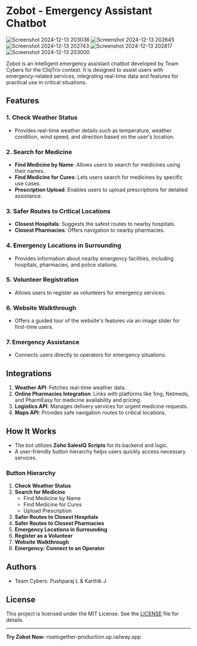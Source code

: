 # Zobot - Emergency Assistant Chatbot
![Screenshot 2024-12-13 203036](https://github.com/user-attachments/assets/014cb013-f6fe-441c-8667-1107c9d66789)
![Screenshot 2024-12-13 202645](https://github.com/user-attachments/assets/dbe828bc-e8e8-4a67-a985-e63644318d9a)
![Screenshot 2024-12-13 202743](https://github.com/user-attachments/assets/0c957dfe-ba5f-442e-b3d1-46e3c5f4224b)
![Screenshot 2024-12-13 202817](https://github.com/user-attachments/assets/98864abd-02af-4245-944a-8102cc0ced1f)
![Screenshot 2024-12-13 203000](https://github.com/user-attachments/assets/7979353e-05cf-4dd8-9fdd-c492b272ed38)




Zobot is an intelligent emergency assistant chatbot developed by Team Cybers for the CliqTrix contest. It is designed to assist users with emergency-related services, integrating real-time data and features for practical use in critical situations.

## Features

### 1. Check Weather Status
- Provides real-time weather details such as temperature, weather condition, wind speed, and direction based on the user's location.

### 2. Search for Medicine
- **Find Medicine by Name**: Allows users to search for medicines using their names.
- **Find Medicine for Cures**: Lets users search for medicines by specific use cases.
- **Prescription Upload**: Enables users to upload prescriptions for detailed assistance.

### 3. Safer Routes to Critical Locations
- **Closest Hospitals**: Suggests the safest routes to nearby hospitals.
- **Closest Pharmacies**: Offers navigation to nearby pharmacies.

### 4. Emergency Locations in Surrounding
- Provides information about nearby emergency facilities, including hospitals, pharmacies, and police stations.

### 5. Volunteer Registration
- Allows users to register as volunteers for emergency services.

### 6. Website Walkthrough
- Offers a guided tour of the website's features via an image slider for first-time users.

### 7. Emergency Assistance
- Connects users directly to operators for emergency situations.

## Integrations

1. **Weather API**: Fetches real-time weather data.
2. **Online Pharmacies Integration**: Links with platforms like 1mg, Netmeds, and PharmEasy for medicine availability and pricing.
3. **Logistics API**: Manages delivery services for urgent medicine requests.
4. **Maps API**: Provides safe navigation routes to critical locations.

## How It Works

- The bot utilizes **Zoho SalesIQ Scripts** for its backend and logic.
- A user-friendly button hierarchy helps users quickly access necessary services.

### Button Hierarchy
1. **Check Weather Status**
2. **Search for Medicine**
   - Find Medicine by Name
   - Find Medicine for Cures
   - Upload Prescription
3. **Safer Routes to Closest Hospitals**
4. **Safer Routes to Closest Pharmacies**
5. **Emergency Locations in Surrounding**
6. **Register as a Volunteer**
7. **Website Walkthrough**
8. **Emergency: Connect to an Operator**

## Authors

- Team Cybers: Pushparaj L & Karthik J

## License

This project is licensed under the MIT License. See the [LICENSE](LICENSE) file for details.

---

**Try Zobot Now:** risetogether-production.up.railway.app
